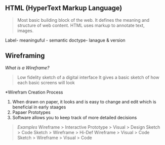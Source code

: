 ## HTML (HyperText Markup Language)
> Most basic building block of the web. It defines the meaning and structure of web content. HTML uses markup to annotate text, images.

Label- meaninguful - semantic 
doctype- lanague & version 

## Wireframing
*What is a Wireframe?*
> Low fidelity sketch of a digital interface
It gives a basic sketch of how each basic screens will look 

*Wirefram Creation Process
 
1. When drawn on paper, it looks and is easy to change and edit which is beneficial in early staages 
2. Papaer Prototypes
3. Software allows you to keep track of more detailed decisions
> *Examples*
> Wireframe > Interactive Prototype > Visual > Design 
> Sketch > Code
> Sketch > Wireframe > Hi-Def Wireframe > Visual > Code
> Sketch > Wireframe > Visual > Code
